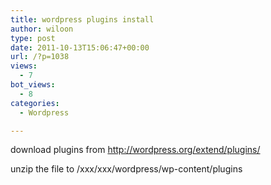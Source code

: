 ```yaml
---
title: wordpress plugins install
author: wiloon
type: post
date: 2011-10-13T15:06:47+00:00
url: /?p=1038
views:
  - 7
bot_views:
  - 8
categories:
  - Wordpress

---
```

download plugins from <http://wordpress.org/extend/plugins/>

unzip the file to /xxx/xxx/wordpress/wp-content/plugins
